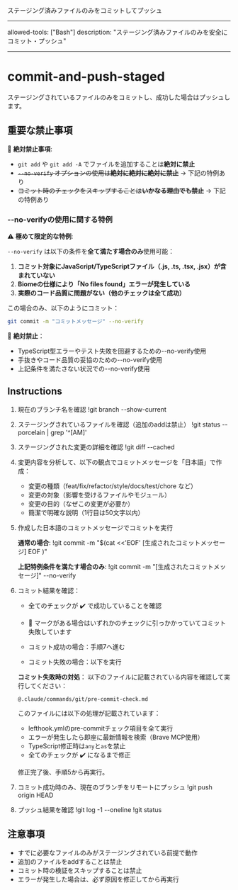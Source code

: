 ステージング済みファイルのみをコミットしてプッシュ

---

allowed-tools: ["Bash"]
description: "ステージング済みファイルのみを安全にコミット・プッシュ"

---

# commit-and-push-staged

ステージングされているファイルのみをコミットし、成功した場合はプッシュします。

## 重要な禁止事項

🚫 **絶対禁止事項**:

- `git add` や `git add -A` でファイルを追加することは**絶対に禁止**
- ~~`--no-verify` オプションの使用は**絶対に絶対に絶対に禁止**~~ → 下記の特例あり
- ~~コミット時のチェックをスキップすることは**いかなる理由でも禁止**~~ → 下記の特例あり

### --no-verifyの使用に関する特例

⚠️ **極めて限定的な特例**:

`--no-verify` は以下の条件を**全て満たす場合のみ**使用可能：

1. **コミット対象にJavaScript/TypeScriptファイル（.js, .ts, .tsx, .jsx）が含まれていない**
2. **Biomeの仕様により「No files found」エラーが発生している**
3. **実際のコード品質に問題がない（他のチェックは全て成功）**

この場合のみ、以下のようにコミット：
```bash
git commit -m "コミットメッセージ" --no-verify
```

🚨 **絶対禁止**：
- TypeScript型エラーやテスト失敗を回避するための--no-verify使用
- 手抜きやコード品質の妥協のための--no-verify使用
- 上記条件を満たさない状況での--no-verify使用

## Instructions

1. 現在のブランチ名を確認
   !git branch --show-current

2. ステージングされているファイルを確認（追加のaddは禁止）
   !git status --porcelain | grep '^[AM]'

3. ステージングされた変更の詳細を確認
   !git diff --cached

4. 変更内容を分析して、以下の観点でコミットメッセージを「日本語」で作成：
   - 変更の種類（feat/fix/refactor/style/docs/test/chore など）
   - 変更の対象（影響を受けるファイルやモジュール）
   - 変更の目的（なぜこの変更が必要か）
   - 簡潔で明確な説明（1行目は50文字以内）

5. 作成した日本語のコミットメッセージでコミットを実行
   
   **通常の場合**:
   !git commit -m "$(cat <<'EOF'
   [生成されたコミットメッセージ]
   EOF
   )"
   
   **上記特例条件を満たす場合のみ**:
   !git commit -m "[生成されたコミットメッセージ]" --no-verify

6. コミット結果を確認：
   - 全てのチェックが ✔️ で成功していることを確認
   - 🥊 マークがある場合はいずれかのチェックに引っかかっていてコミット失敗しています

   - コミット成功の場合：手順7へ進む
   - コミット失敗の場合：以下を実行

   **コミット失敗時の対処**：
   以下のファイルに記載されている内容を確認して実行してください：

   ```
   @.claude/commands/git/pre-commit-check.md
   ```

   このファイルには以下の処理が記載されています：
   - lefthook.ymlのpre-commitチェック項目を全て実行
   - エラーが発生したら即座に最新情報を検索（Brave MCP使用）
   - TypeScript修正時は`any`と`as`を禁止
   - 全てのチェックが ✔️ になるまで修正

   修正完了後、手順5から再実行。

7. コミット成功時のみ、現在のブランチをリモートにプッシュ
   !git push origin HEAD

8. プッシュ結果を確認
   !git log -1 --oneline
   !git status

## 注意事項

- すでに必要なファイルのみがステージングされている前提で動作
- 追加のファイルをaddすることは禁止
- コミット時の検証をスキップすることは禁止
- エラーが発生した場合は、必ず原因を修正してから再実行
